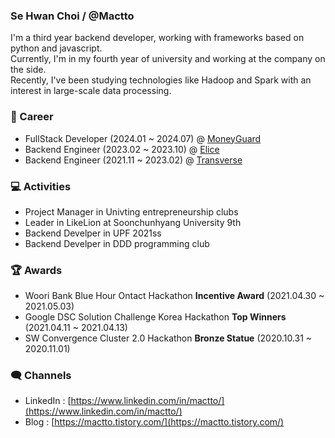 ### Se Hwan Choi / @Mactto

I'm a third year backend developer, working with frameworks based on python and javascript.  
Currently, I'm in my fourth year of university and working at the company on the side.  
Recently, I've been studying technologies like Hadoop and Spark with an interest in large-scale data processing.  

  
### 🏢 Career

* FullStack Developer (2024.01 ~ 2024.07) @ [MoneyGuard](https://www.moneygd.com/default/)
* Backend Engineer (2023.02 ~ 2023.10) @ [Elice](https://elice.io/ko)
* Backend Engineer (2021.11 ~ 2023.02) @ [Transverse](https://evoclass.ai/)

### 💻 Activities

* Project Manager in Univting entrepreneurship clubs
* Leader in LikeLion at Soonchunhyang University 9th
* Backend Develper in UPF 2021ss
* Backend Develper in DDD programming club

### 🏆 Awards

* Woori Bank Blue Hour Ontact Hackathon **Incentive Award** (2021.04.30 ~ 2021.05.03)
* Google DSC Solution Challenge Korea Hackathon **Top Winners** (2021.04.11 ~ 2021.04.13)
* SW Convergence Cluster 2.0 Hackathon **Bronze Statue** (2020.10.31 ~ 2020.11.01)

### 🗨️ Channels

* LinkedIn : [https://www.linkedin.com/in/mactto/](https://www.linkedin.com/in/mactto/)
* Blog : [https://mactto.tistory.com/](https://mactto.tistory.com/)
